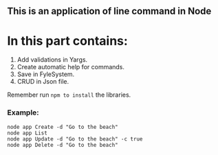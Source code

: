 ## This is an application of line command in Node

# In this part contains:
1. Add validations in Yargs.
2. Create automatic help for commands.
3. Save in FyleSystem.
4. CRUD in Json file.

Remember run ```npm to install``` the libraries.

### Example:
```
node app Create -d "Go to the beach"
node app List
node app Update -d "Go to the beach" -c true
node app Delete -d "Go to the beach"
```
